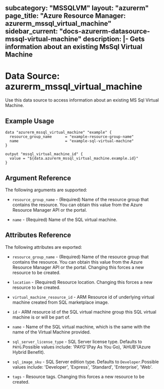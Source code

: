 subcategory: "MSSQLVM"
layout: "azurerm"
page_title: "Azure Resource Manager: azurerm_mssql_virtual_machine"
sidebar_current: "docs-azurerm-datasource-mssql-virtual-machine"
description: |-
  Gets information about an existing MsSql Virtual Machine
---

# Data Source: azurerm_mssql_virtual_machine

Use this data source to access information about an existing MS Sql Virtual Machine.


## Example Usage

```hcl
data "azurerm_mssql_virtual_machine" "example" {
  resource_group_name      = "example-resource-group-name"
  name                     = "example-sql-virtual-machine"
}

output "mssql_virtual_machine_id" {
  value = "${data.azurerm_mssql_virtual_machine.example.id}"
}
```


## Argument Reference

The following arguments are supported:

* `resource_group_name` - (Required) Name of the resource group that contains the resource. You can obtain this value from the Azure Resource Manager API or the portal.

* `name` - (Required) Name of the SQL virtual machine.


## Attributes Reference

The following attributes are exported:

* `resource_group_name` - (Required) Name of the resource group that contains the resource. You can obtain this value from the Azure Resource Manager API or the portal. Changing this forces a new resource to be created.

* `location` - (Required) Resource location. Changing this forces a new resource to be created.

* `virtual_machine_resource_id` - ARM Resource id of underlying virtual machine created from SQL marketplace image.

* `id` - ARM resource id of the SQL virtual machine group this SQL virtual machine is or will be part of.

* `name` - Name of the SQL virtual machine, which is the same with the name of the Virtual Machine provided.

* `sql_server_license_type` - SQL Server license type. Defaults to `PAYG`.Possible values include: 'PAYG'(Pay As You Go), 'AHUB'(Azure Hybrid Benefit).

* `sql_image_sku` - SQL Server edition type. Defaults to `Developer`.Possible values include: 'Developer', 'Express', 'Standard', 'Enterprise', 'Web'.

* `tags` - Resource tags. Changing this forces a new resource to be created.

